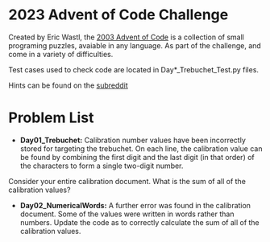 2023 Advent of Code Challenge
===================================================

 Created by Eric Wastl, the [2003 Advent of Code](https://adventofcode.com/2023/about) is a collection of small programing puzzles, avaiable in any language. As part of the challenge, and come in a variety of difficulties.

 Test cases used to check code are located in Day*_Trebuchet_Test.py files.

 Hints can be found on the [subreddit](https://www.reddit.com/r/adventofcode/)

# Problem List

- __Day01_Trebuchet:__ Calibration number values have been incorrectly stored for targeting the trebuchet. On each line, the calibration value can be found by combining the first digit and the last digit (in that order) of the characters to form a single two-digit number. 

Consider your entire calibration document. What is the sum of all of the calibration values?

- __Day02_NumericalWords:__ A further error was found in the calibration document. Some of the values were written in words rather than numbers. Update the code as to correctly calculate the sum of all of the calibration values.